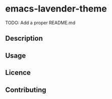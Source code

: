 
# emacs-lavender-theme

TODO: Add a proper README.md

## Description

## Usage

## Licence

## Contributing


